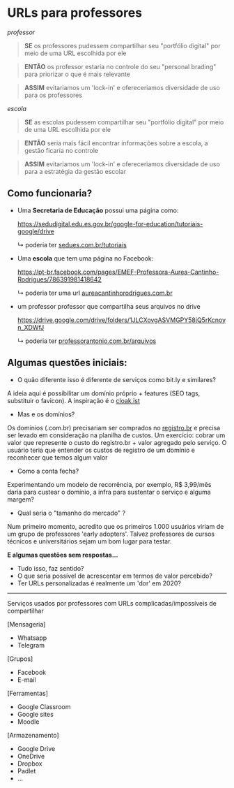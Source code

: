 # URLs para professores

_professor_

> **SE** os professores pudessem compartilhar seu "portfólio digital" por meio de uma URL escolhida por ele

> **ENTÃO** os professor estaria no controle do seu "personal brading" para priorizar o que é mais relevante

> **ASSIM** evitariamos um 'lock-in' e ofereceriamos diversidade de uso para os professores 


_escola_

> **SE** as escolas pudessem compartilhar seu "portfólio digital" por meio de uma URL escolhida por ele

> **ENTÃO** seria mais fácil encontrar informações sobre a escola, a gestão ficaria no controle 

> **ASSIM** evitariamos um 'lock-in' e ofereceriamos diversidade de uso para a estratégia da gestão escolar


## Como funcionaria?

- Uma **Secretaria de Educação** possui uma página como:

  https://sedudigital.edu.es.gov.br/google-for-education/tutoriais-google/drive

  ↳ poderia ter [sedues.com.br/tutoriais](.)

- Uma **escola** que tem uma página no Facebook: 

  https://pt-br.facebook.com/pages/EMEF-Professora-Aurea-Cantinho-Rodrigues/786391981418642

  ↳ poderia ter uma url [aureacantinhorodrigues.com.br](.)
   
- um professor professor que compartilha seus arquivos no drive

  https://drive.google.com/drive/folders/1JLCXovgASVMGPY58jQ5rKcnoyn_XDWfJ

  ↳ poderia ter [professorantonio.com.br/arquivos](.) 
 
## **Algumas questões iniciais:**

- O quão diferente isso é diferente de serviços como bit.ly e similares? 

A ideia aqui é possibilitar um domínio próprio + features (SEO tags, substituir o favicon). A inspiração é o [cloak.ist](http://cloak.ist)

- Mas e os domínios? 

Os domínios (.com.br) precisariam ser comprados no [registro.br](http://registro.br) e precisa ser levado em consideração na planilha de custos. 
Um exercício: cobrar um valor que represente o custo do registro.br + valor agregado pelo serviço. O usuário teria que entender os custos de registro de um domínio e reconhecer que temos algum valor

- Como a conta fecha? 

 Experimentando um modelo de recorrência, por exemplo, R$ 3,99/mês daria para custear o domínio, a infra para sustentar o serviço e alguma margem? 
 
 - Qual seria o "tamanho do mercado" ? 
 
 Num primeiro momento, acredito que os primeiros 1.000 usuários viriam de um grupo de professores 'early adopters'. Talvez professores de cursos técnicos e universitários sejam um bom lugar para testar. 
 
 **E algumas questões sem respostas...**
 
 - Tudo isso, faz sentido?  
 - O que seria possível de acrescentar em termos de valor percebido? 
 - Ter URLs personalizadas é realmente um 'dor' em 2020? 
  
--- 
Serviços usados por professores com URLs complicadas/impossíveis de compartilhar 

[Mensageria] 
- Whatsapp
- Telegram

[Grupos]
- Facebook
- E-mail

[Ferramentas]
- Google Classroom
- Google sites
- Moodle

[Armazenamento] 
- Google Drive
- OneDrive
- Dropbox 
- Padlet
- ... 
